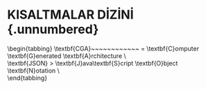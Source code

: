 # KISALTMALAR DİZİNİ {.unnumbered}

\begin{tabbing}
\textbf{CGA}~~~~~~~~~~~~ \= \textbf{C}omputer \textbf{G}enerated \textbf{A}rchitecture \\  
\textbf{JSON} \> \textbf{J}ava\textbf{S}cript \textbf{O}bject \textbf{N}otation \\  
\end{tabbing}
